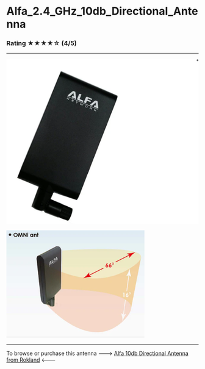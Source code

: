 # Alfa_2.4_GHz_10db_Directional_Antenna </br>
### Rating ★★★★☆ (4/5) </br>
---

![Alfa Directional Pad](https://github.com/anthonymcwhite/Devious-Designs-HHL/blob/main/Hardware-General/Alfa/Antennas_Tested/Alfa_2.4_GHz_10db_Directional_Antenna/alfa_directional.png)

![Alfa Directional 2](https://github.com/anthonymcwhite/Devious-Designs-HHL/blob/main/Hardware-General/Alfa/Antennas_Tested/Alfa_2.4_GHz_10db_Directional_Antenna/alfa_direcional.png)

---
To browse or purchase this antenna ---> [Alfa 10db Directional Antenna from Rokland](https://store.rokland.com/products/alfa-apa-m25-2-4-5-ghz-dual-band-directional-10-dbi-panel-antenna-1) <---
